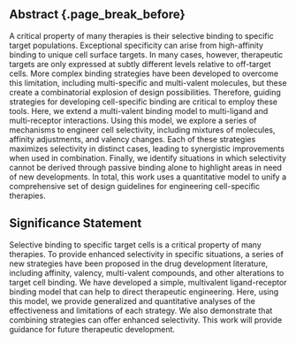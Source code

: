 ## Abstract {.page_break_before}

A critical property of many therapies is their selective binding to specific target populations. Exceptional specificity can arise from high-affinity binding to unique cell surface targets. In many cases, however, therapeutic targets are only expressed at subtly different levels relative to off-target cells. More complex binding strategies have been developed to overcome this limitation, including multi-specific and multi-valent molecules, but these create a combinatorial explosion of design possibilities. Therefore, guiding strategies for developing cell-specific binding are critical to employ these tools. Here, we extend a multi-valent binding model to multi-ligand and multi-receptor interactions. Using this model, we explore a series of mechanisms to engineer cell selectivity, including mixtures of molecules, affinity adjustments, and valency changes. Each of these strategies maximizes selectivity in distinct cases, leading to synergistic improvements when used in combination. Finally, we identify situations in which selectivity cannot be derived through passive binding alone to highlight areas in need of new developments. In total, this work uses a quantitative model to unify a comprehensive set of design guidelines for engineering cell-specific therapies.

## Significance Statement

Selective binding to specific target cells is a critical property of many therapies. To provide enhanced selectivity in specific situations, a series of new strategies have been proposed in the drug development literature, including affinity, valency, multi-valent compounds, and other alterations to target cell binding. We have developed a simple, multivalent ligand-receptor binding model that can help to direct therapeutic engineering. Here, using this model, we provide generalized and quantitative analyses of the effectiveness and limitations of each strategy. We also demonstrate that combining strategies can offer enhanced selectivity. This work will provide guidance for future therapeutic development.